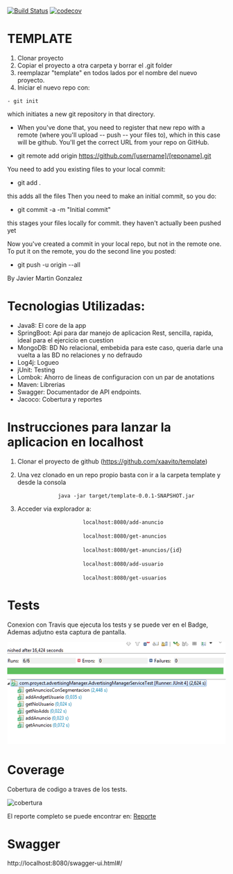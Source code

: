 [![Build Status](https://travis-ci.org/xaavito/template.png?branch=master)](https://travis-ci.org/xaavito/template)
[![codecov](https://codecov.io/gh/xaavito/template/branch/master/graph/badge.svg)](https://codecov.io/gh/xaavito/template)


# TEMPLATE
1) Clonar proyecto
2) Copiar el proyecto a otra carpeta y borrar el .git folder
3) reemplazar "template" en todos lados por el nombre del nuevo proyecto.
4) Iniciar el nuevo repo con:

~~~~
- git init
~~~~

which initiates a new git repository in that directory.

- When you've done that, you need to register that new repo with a remote (where you'll upload -- push -- your files to), which in this case will be github. You'll get the correct URL from your repo on GitHub.

- git remote add origin https://github.com/[username]/[reponame].git

You need to add you existing files to your local commit:

- git add .   

this adds all the files
Then you need to make an initial commit, so you do:

- git commit -a -m "Initial commit" 

this stages your files locally for commit. 
they haven't actually been pushed yet

Now you've created a commit in your local repo, but not in the remote one. To put it on the remote, you do the second line you posted:

- git push -u origin --all
	
By Javier Martin Gonzalez

# Tecnologias Utilizadas:

- Java8: El core de la app
- SpringBoot: Api para dar manejo de aplicacion Rest, sencilla, rapida, ideal para el ejercicio en cuestion
- MongoDB: BD No relacional, embebida para este caso, queria darle una vuelta a las BD no relaciones y no defraudo
- Log4j: Logueo
- jUnit: Testing
- Lombok: Ahorro de lineas de configuracion con un par de anotations
- Maven: Librerias
- Swagger: Documentador de API endpoints.
- Jacoco: Cobertura y reportes


# Instrucciones para lanzar la aplicacion en localhost

1) Clonar el proyecto de github (https://github.com/xaavito/template)

2) Una vez clonado en un repo propio basta con ir a la carpeta template y desde la consola

					java -jar target/template-0.0.1-SNAPSHOT.jar

3) Acceder via explorador a:

							localhost:8080/add-anuncio

							localhost:8080/get-anuncios
							
							localhost:8080/get-anuncios/{id}
							
							localhost:8080/add-usuario

							localhost:8080/get-usuarios
							
							
# Tests

Conexion con Travis que ejecuta los tests y se puede ver en el Badge, Ademas adjutno esta captura de pantalla.

![testing](./tests/Tests.png)

# Coverage

Cobertura de codigo a traves de los tests.

![cobertura](./coverage/Coverage.png)

El reporte completo se puede encontrar en: [Reporte](https://github.com/xaavito/template/blob/master/coverage/Advertising%20Manager-jacoco-ut/index.html)


# Swagger

http://localhost:8080/swagger-ui.html#/